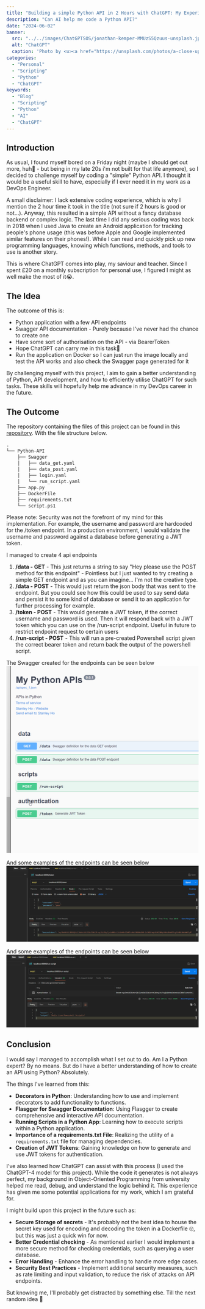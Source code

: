 ```yaml
---
title: "Building a simple Python API in 2 Hours with ChatGPT: My Experience"
description: "Can AI help me code a Python API?"
date: "2024-06-02"
banner:
  src: "../../images/ChatGPTSOS/jonathan-kemper-MMUzS5Qzuus-unsplash.jpg"
  alt: "ChatGPT"
  caption: 'Photo by <u><a href="https://unsplash.com/photos/a-close-up-of-a-computer-screen-with-a-blurry-background-MMUzS5Qzuus">Jonathan Kemper</a></u>'
categories:
  - "Personal"
  - "Scripting"
  - "Python"
  - "ChatGPT"
keywords:
  - "Blog"
  - "Scripting"
  - "Python"
  - "AI"
  - "ChatGPT"
---
```


## Introduction
As usual, I found myself bored on a Friday night (maybe I should get out more, huh🤔 - but being in my late 20s i'm not built for that life anymore), so I decided to challenge myself by coding a "simple" Python API. I thought it would be a useful skill to have, especially if I ever need it in my work as a DevOps Engineer.

A small disclaimer: I lack extensive coding experience, which is why I mention the 2 hour time it took in the title (not sure if 2 hours is good or not...). Anyway, this resulted in a simple API without a fancy database backend or complex logic. The last time I did any serious coding was back in 2018 when I used Java to create an Android application for tracking people's phone usage (this was before Apple and Google implemented similar features on their phones!). While I can read and quickly pick up new programming languages, knowing which functions, methods, and tools to use is another story.

This is where ChatGPT comes into play, my saviour and teacher. Since I spent £20 on a monthly subscription for personal use, I figured I might as well make the most of it😭. 

## The Idea
The outcome of this is:
- Python application with a few API endpoints
- Swagger API documentation - Purely because I've never had the chance to create one
- Have some sort of authorisation on the API - via BearerToken
- Hope ChatGPT can carry me in this task🤞
- Run the application on Docker so I can just run the image locally and test the API works and also check the Swagger page generated for it

By challenging myself with this project, I aim to gain a better understanding of Python, API development, and how to efficiently utilise ChatGPT for such tasks. These skills will hopefully help me advance in my DevOps career in the future.

## The Outcome
The repository containing the files of this project can be found in this [repository](https://github.com/TheStanHo/WeekendPythonApi). With the file structure below.
```
.
└── Python-API
    ├── Swagger
    │   ├── data_get.yaml
    │   ├── data_post.yaml
    │   ├── login.yaml
    │   └── run_script.yaml
    ├── app.py
    ├── DockerFile
    ├── requirements.txt
    └── script.ps1
```
Please note: Security was not the forefront of my mind for this implementation. For example, the username and password are hardcoded for the /token endpoint. In a production environment, I would validate the username and password against a database before generating a JWT token.

I managed to create 4 api endpoints 
1. **/data - GET** - This just returns a string to say "Hey please use the POST method for this endpoint" - Pointless but I just wanted to try creating a simple GET endpoint and as you can imagine... I'm not the creative type. 
2. **/data - POST** - This would just return the json body that was sent to the endpoint. But you could see how this could be used to say send data and persist it to some kind of database or send it to an application for further processing for example.
3. **/token - POST** - This would generate a JWT token, if the correct username and password is used. Then it will respond back with a JWT token which you can use on the /run-script endpoint. Useful in future to restrict endpoint request to certain users
4. **/run-script - POST** - This will run a pre-created Powershell script given the correct bearer token and return back the output of the powershell script.

The Swagger created for the endpoints can be seen below
![Swagger](../../images/ChatGPTSOS/swagger.png "Swagger page")

And some examples of the endpoints can be seen below
![Token endpoint](../../images/ChatGPTSOS/token.png "Token endpoint")

And some examples of the endpoints can be seen below
![Run-script endpoint](../../images/ChatGPTSOS/run-script.png "Run-script endpoint")
## Conclusion
I would say I managed to accomplish what I set out to do. Am I a Python expert? By no means. But do I have a better understanding of how to create an API using Python? Absolutely.

The things I've learned from this:
- **Decorators in Python**: Understanding how to use and implement decorators to add functionality to functions.
- **Flasgger for Swagger Documentation**: Using Flasgger to create comprehensive and interactive API documentation.
- **Running Scripts in a Python App**: Learning how to execute scripts within a Python application.
- **Importance of a requirements.txt File**: Realizing the utility of a `requirements.txt` file for managing dependencies.
- **Creation of JWT Tokens**: Gaining knowledge on how to generate and use JWT tokens for authentication.

I've also learned how ChatGPT can assist with this process (I used the ChatGPT-4 model for this project). While the code it generates is not always perfect, my background in Object-Oriented Programming from university helped me read, debug, and understand the logic behind it. This experience has given me some potential applications for my work, which I am grateful for.

I might build upon this project in the future such as:
- **Secure Storage of secrets** - It's probably not the best idea to house the secret key used for encoding and decoding the token in a Dockerfile 🙄, but this was just a quick win for now. 
- **Better Credential checking** - As mentioned earlier I would implement a more secure method for checking credentials, such as querying a user database.
- **Error Handling** - Enhance the error handling to handle more edge cases.
- **Security Best Practices** -  Implement additional security measures, such as rate limiting and input validation, to reduce the risk of attacks on API endpoints.

But knowing me, I'll probably get distracted by something else. Till the next random idea 🫡